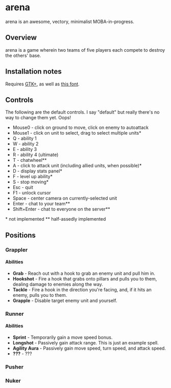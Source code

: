 arena
=====

arena is an awesome, vectory, minimalist MOBA-in-progress.


Overview
--------

arena is a game wherein two teams of five players each compete to destroy the others' base.


Installation notes
------------------

Requires [GTK+](http://www.gtk.org/download/), as well as [this font](http://www.dsg4.com/04/extra/bitmap/stuff/04b_19.zip).


Controls
--------

The following are the default controls. I say "default" but really there's no way to change them yet. Oops!

- Mouse0 - click on ground to move, click on enemy to autoattack
- Mouse1 - click on unit to select, drag to select multiple units*
- Q - ability 1
- W - ability 2
- E - ability 3
- R - ability 4 (ultimate)
- T - chatwheel**
- A - click to attack unit (including allied units, when possible)*
- D - display stats panel*
- F - level up ability*
- S - stop moving*
- Esc - quit
- F1 - unlock cursor
- Space - center camera on currently-selected unit
- Enter - chat to your team**
- Shift+Enter - chat to everyone on the server**

\* not implemented
\** half-assedly implemented


Positions
---------

### Grappler ###

#### Abilities ####

- **Grab** - Reach out with a hook to grab an enemy unit and pull him in.
- **Hookshot** - Fire a hook that grabs onto pillars and pulls you to them, dealing damage to enemies along the way.
- **Tackle** - Fire a hook in the direction you're facing, and, if it hits an enemy, pulls you to them.
- **Grapple** - Disable target enemy unit and yourself.


### Runner ###

#### Abilities ####

- **Sprint** - Temporarily gain a move speed bonus.
- **Longshot** - Passively gain attack range. This is just an example spell.
- **Agility Aura** - Passively gain move speed, turn speed, and attack speed.
- **???** - ???


### Pusher ###


### Nuker ###